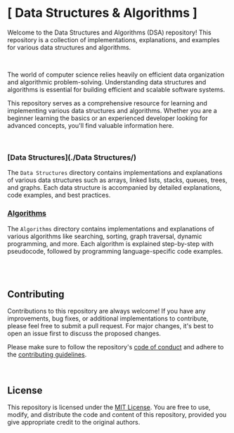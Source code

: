 # [ Data Structures & Algorithms ] 

Welcome to the Data Structures and Algorithms (DSA) repository! This repository is a collection of implementations, explanations, and examples for various data structures and algorithms.

<br>

The world of computer science relies heavily on efficient data organization and algorithmic problem-solving. Understanding data structures and algorithms is essential for building efficient and scalable software systems.

This repository serves as a comprehensive resource for learning and implementing various data structures and algorithms. Whether you are a beginner learning the basics or an experienced developer looking for advanced concepts, you'll find valuable information here.


<br>

### [Data Structures](./Data Structures/)

The `Data Structures` directory contains implementations and explanations of various data structures such as arrays, linked lists, stacks, queues, trees, and graphs. Each data structure is accompanied by detailed explanations, code examples, and best practices.

### [Algorithms](./Algorithms/)

The `Algorithms` directory contains implementations and explanations of various algorithms like searching, sorting, graph traversal, dynamic programming, and more. Each algorithm is explained step-by-step with pseudocode, followed by programming language-specific code examples.


<br>
<br>

## Contributing

Contributions to this repository are always welcome! If you have any improvements, bug fixes, or additional implementations to contribute, please feel free to submit a pull request. For major changes, it's best to open an issue first to discuss the proposed changes.

Please make sure to follow the repository's [code of conduct](./CODE_OF_CONDUCT.md) and adhere to the [contributing guidelines](./CONTRIBUTING.md).


<br>

## License

This repository is licensed under the [MIT License](./LICENSE). You are free to use, modify, and distribute the code and content of this repository, provided you give appropriate credit to the original authors.

